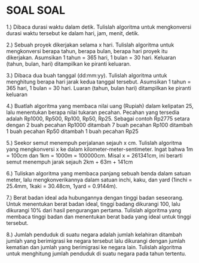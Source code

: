 # SOAL SOAL
1.) Dibaca durasi waktu dalam detik. Tulislah algoritma untuk mengkonversi durasi waktu tersebut ke dalam hari, jam, menit, detik.

2.) Sebuah proyek dikerjakan selama x hari. Tulislah algoritma untuk mengkonversi berapa tahun, berapa bulan, berapa hari proyek itu dikerjakan. Asumsikan 1 tahun = 365 hari, 1 bulan = 30 hari. Keluaran (tahun, bulan, hari) ditampilkan ke piranti keluaran.

3.) Dibaca dua buah tanggal (dd:mm:yy). Tulislah algoritma untuk menghitung berapa hari jarak kedua tanggal tersebut. Asumsikan 1 tahun = 365 hari, 1 bulan = 30 hari. Luaran (tahun, bulan hari) ditampilkan ke piranti keluaran

4.) Buatlah algoritma yang membaca nilai uang (Rupiah) dalam kelipatan 25, lalu menentukan berapa nilai tukaran pecahan. Pecahan yang tersedia adalah Rp1000, Rp500, Rp100, Rp50, Rp25. Sebagai contoh Rp2775 setara dengan 2 buah pecahan Rp1000 ditambah 7 buah pecahan Rp100 ditambah 1 buah pecahan Rp50 ditambah 1 buah pecahan Rp25

5.) Seekor semut menempuh perjalanan sejauh x cm. Tulislah algoritma yang mengkonversi x ke dalam kilometer-meter-sentimeter. Ingat bahwa 1m = 100cm dan 1km = 1000m = 100000cm. Misal x = 261341cm, ini berarti semut menempuh jarak sejauh 2km + 63m + 141cm

6.) Tuliskan algoritma yang membaca panjang sebuah benda dalam satuan meter, lalu mengkonverikannya dalam satuan inchi, kaku, dan yard (1inchi = 25.4mm, 1kaki = 30.48cm, 1yard = 0.9144m).

7.) Berat badan ideal ada hubungannya dengan tinggi badan seseorang. Untuk menentukan berat badan ideal, tinggi badang dikurangi 100, lalu dikurangi 10% dari hasil pengurangan pertama. Tulislah algoritma yang membaca tinggi badan dan menentukan berat bada yang ideal untuk tinggi tersebut.

8.) Jumlah penduduk di suatu negara adalah jumlah kelahiran ditambah jumlah yang berimigrasi ke negara tersebut lalu dikurangi dengan jumlah kematian dan jumlah yang berimigrasi ke negara lain. Tulislah algoritma untuk menghitung jumlah penduduk di suatu negara pada tahun tertentu.
